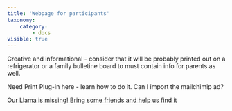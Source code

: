 ```yaml
---
title: 'Webpage for participants'
taxonomy:
    category:
        - docs
visible: true
---
```


Creative and informational - consider that it will be probably printed out on a refrigerator or a family bulletine board to must contain info for parents as well.

Need Print Plug-in here - learn how to do it. 
Can I import the mailchimip ad?

<a class="embedly-card" data-card-controls="0" href="https://us14.campaign-archive.com/?u=39f19dd0f6bbf58cf17a2731e&id=3a0cd1f71e">Our Llama is missing! Bring some friends and help us find it</a>
<script async src="//cdn.embedly.com/widgets/platform.js" charset="UTF-8"></script>